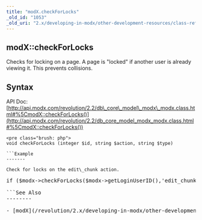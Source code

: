 ```yaml
---
title: "modX.checkForLocks"
_old_id: "1053"
_old_uri: "2.x/developing-in-modx/other-development-resources/class-reference/modx/modx.checkforlocks"
---
```


modX::checkForLocks
-------------------

Checks for locking on a page. A page is "locked" if another user is already viewing it. This prevents collisions.

Syntax
------

API Doc: [http://api.modx.com/revolution/2.2/db\_core\_model\_modx\_modx.class.html#%5CmodX::checkForLocks()](http://api.modx.com/revolution/2.2/db_core_model_modx_modx.class.html#%5CmodX::checkForLocks())

```
<pre class="brush: php">
void checkForLocks (integer $id, string $action, string $type)

```Example
-------

Check for locks on the edit\_chunk action.

```
<pre class="brush: php">
if ($modx->checkForLocks($modx->getLoginUserID(),'edit_chunk','edit');

```See Also
--------

- [modX](/revolution/2.x/developing-in-modx/other-development-resources/class-reference/modx "modX")